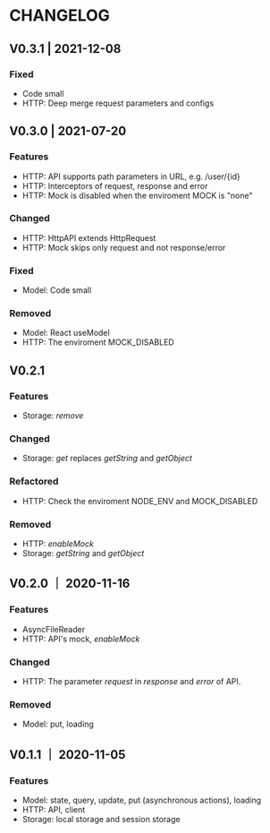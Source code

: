 # CHANGELOG

## V0.3.1 | 2021-12-08
### Fixed
- Code small
- HTTP: Deep merge request parameters and configs

## V0.3.0 | 2021-07-20
### Features
- HTTP: API supports path parameters in URL, e.g. /user/{id}
- HTTP: Interceptors of request, response and error
- HTTP: Mock is disabled when the enviroment MOCK is "none"

### Changed
- HTTP: HttpAPI extends HttpRequest
- HTTP: Mock skips only request and not response/error

### Fixed
- Model: Code small

### Removed
- Model: React useModel
- HTTP: The enviroment MOCK_DISABLED

## V0.2.1
### Features
- Storage: *remove*

### Changed
- Storage: *get* replaces *getString* and *getObject*

### Refactored
- HTTP: Check the enviroment NODE_ENV and MOCK_DISABLED

### Removed
- HTTP: *enableMock*
- Storage: *getString* and *getObject*

## V0.2.0 ｜ 2020-11-16
### Features
- AsyncFileReader
- HTTP: API's mock, *enableMock*

### Changed
- HTTP: The parameter *request* in *response* and *error* of API.

### Removed
- Model: put, loading

## V0.1.1 ｜ 2020-11-05
### Features
- Model: state, query, update, put (asynchronous actions), loading
- HTTP: API, client
- Storage: local storage and session storage
